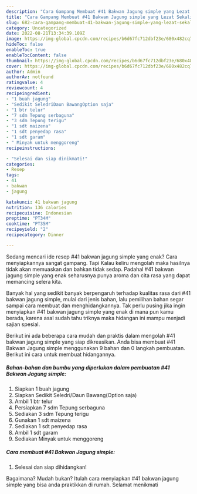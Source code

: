 ```yaml
---
description: "Cara Gampang Membuat #41 Bakwan Jagung simple yang Lezat Sekali"
title: "Cara Gampang Membuat #41 Bakwan Jagung simple yang Lezat Sekali"
slug: 682-cara-gampang-membuat-41-bakwan-jagung-simple-yang-lezat-sekali
category: Uncategorized
date: 2022-08-21T13:34:39.109Z
image: https://img-global.cpcdn.com/recipes/b6d67fc712dbf23e/680x482cq70/41-bakwan-jagung-simple-foto-resep-utama.jpg
hideToc: false
enableToc: true
enableTocContent: false
thumbnail: https://img-global.cpcdn.com/recipes/b6d67fc712dbf23e/680x482cq70/41-bakwan-jagung-simple-foto-resep-utama.jpg
cover: https://img-global.cpcdn.com/recipes/b6d67fc712dbf23e/680x482cq70/41-bakwan-jagung-simple-foto-resep-utama.jpg
author: Admin
authorAv: notfound
ratingvalue: 4
reviewcount: 4
recipeingredient:
- "1 buah jagung"
- "Sedikit SeledriDaun BawangOption saja"
- "1 btr telur"
- "7 sdm Tepung serbaguna"
- "3 sdm Tepung terigu"
- "1 sdt maizena"
- "1 sdt penyedap rasa"
- "1 sdt garam"
- " Minyak untuk menggoreng"
recipeinstructions:

- "Selesai dan siap dinikmati!"
categories:
- Resep
tags:
- 41
- bakwan
- jagung

katakunci: 41 bakwan jagung 
nutrition: 136 calories
recipecuisine: Indonesian
preptime: "PT34M"
cooktime: "PT35M"
recipeyield: "2"
recipecategory: Dinner

---
```



Sedang mencari ide resep #41 bakwan jagung simple yang enak? Cara menyiapkannya sangat gampang. Tapi Kalau keliru mengolah maka hasilnya tidak akan memuaskan dan bahkan tidak sedap. Padahal #41 bakwan jagung simple yang enak seharusnya punya aroma dan cita rasa yang dapat memancing selera kita.




Banyak hal yang sedikit banyak berpengaruh terhadap kualitas rasa dari #41 bakwan jagung simple, mulai dari jenis bahan, lalu pemilihan bahan segar sampai cara membuat dan menghidangkannya. Tak perlu pusing jika ingin menyiapkan #41 bakwan jagung simple yang enak di mana pun kamu berada, karena asal sudah tahu triknya maka hidangan ini mampu menjadi sajian spesial.


Berikut ini ada beberapa cara mudah dan praktis dalam mengolah #41 bakwan jagung simple yang siap dikreasikan. Anda bisa membuat #41 Bakwan Jagung simple menggunakan 9 bahan dan 0 langkah pembuatan. Berikut ini cara untuk membuat hidangannya.

<!--inarticleads1-->

##### Bahan-bahan dan bumbu yang diperlukan dalam pembuatan #41 Bakwan Jagung simple:

1. Siapkan 1 buah jagung
1. Siapkan Sedikit Seledri/Daun Bawang(Option saja)
1. Ambil 1 btr telur
1. Persiapkan 7 sdm Tepung serbaguna
1. Sediakan 3 sdm Tepung terigu
1. Gunakan 1 sdt maizena
1. Sediakan 1 sdt penyedap rasa
1. Ambil 1 sdt garam
1. Sediakan  Minyak untuk menggoreng




<!--inarticleads2-->

##### Cara membuat #41 Bakwan Jagung simple:


1. Selesai dan siap dihidangkan!



Bagaimana? Mudah bukan? Itulah cara menyiapkan #41 bakwan jagung simple yang bisa anda praktikkan di rumah. Selamat menikmati
